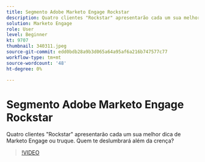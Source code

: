 ```yaml
---
title: Segmento Adobe Marketo Engage Rockstar
description: Quatro clientes "Rockstar" apresentarão cada um sua melhor dica de Marketo Engage ou truque. Quem te deslumbrará além da crença?
solution: Marketo Engage
role: User
level: Beginner
kt: 9707
thumbnail: 340311.jpeg
source-git-commit: edd0bdb28a9b3d065a64a95af6a216b747577c77
workflow-type: tm+mt
source-wordcount: '48'
ht-degree: 0%

---
```


# Segmento Adobe Marketo Engage Rockstar

Quatro clientes &quot;Rockstar&quot; apresentarão cada um sua melhor dica de Marketo Engage ou truque. Quem te deslumbrará além da crença?

>[!VIDEO](https://video.tv.adobe.com/v/340311/?quality=12&learn=on)
